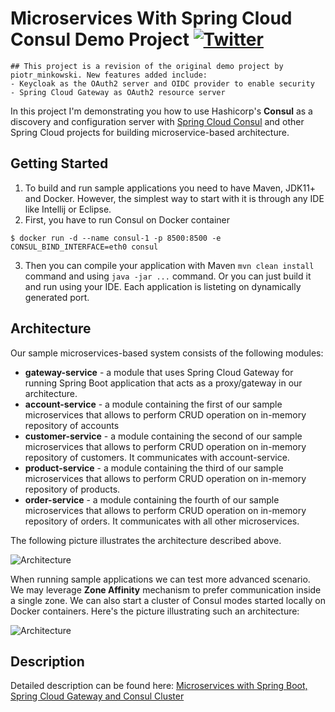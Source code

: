 # Microservices With Spring Cloud Consul Demo Project [![Twitter](https://img.shields.io/twitter/follow/piotr_minkowski.svg?style=social&logo=twitter&label=Follow%20Me)](https://twitter.com/piotr_minkowski)
```
## This project is a revision of the original demo project by piotr_minkowski. New features added include: 
- Keycloak as the OAuth2 server and OIDC provider to enable security
- Spring Cloud Gateway as OAuth2 resource server
```
In this project I'm demonstrating you how to use Hashicorp's **Consul** as a discovery and configuration server with [Spring Cloud Consul](https://spring.io/projects/spring-cloud-consul) and other Spring Cloud projects for building microservice-based architecture.

## Getting Started
1. To build and run sample applications you need to have Maven, JDK11+ and Docker. However, the simplest way to start with it is through any IDE like Intellij or Eclipse.
2. First, you have to run Consul on Docker container
```
$ docker run -d --name consul-1 -p 8500:8500 -e CONSUL_BIND_INTERFACE=eth0 consul
```
3. Then you can compile your application with Maven `mvn clean install` command and using `java -jar ...` command. Or you can just build it and run using your IDE. Each application is listeting on dynamically generated port.

## Architecture
Our sample microservices-based system consists of the following modules:
- **gateway-service** - a module that uses Spring Cloud Gateway for running Spring Boot application that acts as a proxy/gateway in our architecture.
- **account-service** -  a module containing the first of our sample microservices that allows to perform CRUD operation on in-memory repository of accounts
- **customer-service** - a module containing the second of our sample microservices that allows to perform CRUD operation on in-memory repository of customers. It communicates with account-service.
- **product-service** - a module containing the third of our sample microservices that allows to perform CRUD operation on in-memory repository of products.
- **order-service** - a module containing the fourth of our sample microservices that allows to perform CRUD operation on in-memory repository of orders. It communicates with all other microservices.

The following picture illustrates the architecture described above.

<img src="https://piotrminkowski.files.wordpress.com/2019/11/microservices-consul-1-1.png" title="Architecture"><br/>

When running sample applications we can test more advanced scenario. We may leverage **Zone Affinity** mechanism to prefer communication inside a single zone. We can also start a cluster of Consul modes started locally on Docker containers. Here's the picture illustrating such an architecture:

<img src="https://piotrminkowski.files.wordpress.com/2019/11/microservices-consul-2.png" title="Architecture"><br/>

## Description
Detailed description can be found here: [Microservices with Spring Boot, Spring Cloud Gateway and Consul Cluster](https://piotrminkowski.wordpress.com/2019/11/06/microservices-with-spring-boot-spring-cloud-gateway-and-consul-cluster/)
